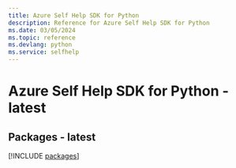 ```yaml
---
title: Azure Self Help SDK for Python
description: Reference for Azure Self Help SDK for Python
ms.date: 03/05/2024
ms.topic: reference
ms.devlang: python
ms.service: selfhelp
---
```

# Azure Self Help SDK for Python - latest
## Packages - latest
[!INCLUDE [packages](self-help-index.md)]